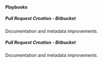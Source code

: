 
#### Playbooks
##### Pull Request Creation - Bitbucket
Documentation and metadata improvements.
##### Pull Request Creation - Bitbucket
Documentation and metadata improvements.
